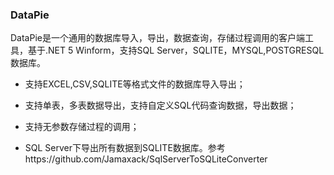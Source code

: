 ### DataPie


DataPie是一个通用的数据库导入，导出，数据查询，存储过程调用的客户端工具，基于.NET 5 Winform，支持SQL Server，SQLITE，MYSQL,POSTGRESQL数据库。

-  支持EXCEL,CSV,SQLITE等格式文件的数据库导入导出；

-  支持单表，多表数据导出，支持自定义SQL代码查询数据，导出数据；

-  支持无参数存储过程的调用；

- SQL Server下导出所有数据到SQLITE数据库。参考https://github.com/Jamaxack/SqlServerToSQLiteConverter







